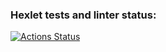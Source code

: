 ### Hexlet tests and linter status:
[![Actions Status](https://github.com/dimaevan/python-project-lvl1/workflows/hexlet-check/badge.svg)](https://github.com/dimaevan/python-project-lvl1/actions)